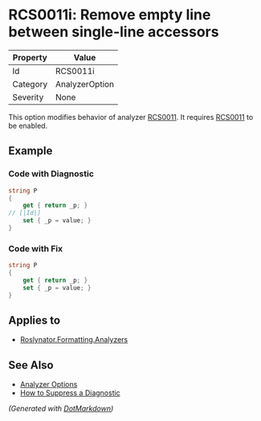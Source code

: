 # RCS0011i: Remove empty line between single\-line accessors

| Property | Value          |
| -------- | -------------- |
| Id       | RCS0011i       |
| Category | AnalyzerOption |
| Severity | None           |

This option modifies behavior of analyzer [RCS0011](RCS0011.md)\. It requires [RCS0011](RCS0011.md) to be enabled\.

## Example

### Code with Diagnostic

```csharp
string P
{
    get { return _p; }
// [|Id|]
    set { _p = value; }
}
```

### Code with Fix

```csharp
string P
{
    get { return _p; }
    set { _p = value; }
}
```

## Applies to

* [Roslynator.Formatting.Analyzers](https://www.nuget.org/packages/Roslynator.Formatting.Analyzers)

## See Also

* [Analyzer Options](../AnalyzerOptions.md)
* [How to Suppress a Diagnostic](../HowToConfigureAnalyzers.md#how-to-suppress-a-diagnostic)


*\(Generated with [DotMarkdown](http://github.com/JosefPihrt/DotMarkdown)\)*